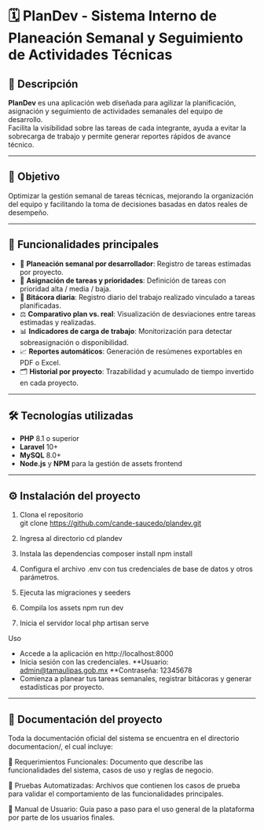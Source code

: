 # 🗓️ PlanDev - Sistema Interno de Planeación Semanal y Seguimiento de Actividades Técnicas

## 📘 Descripción  
**PlanDev** es una aplicación web diseñada para agilizar la planificación, asignación y seguimiento de actividades semanales del equipo de desarrollo.  
Facilita la visibilidad sobre las tareas de cada integrante, ayuda a evitar la sobrecarga de trabajo y permite generar reportes rápidos de avance técnico.

---

## 🎯 Objetivo  
Optimizar la gestión semanal de tareas técnicas, mejorando la organización del equipo y facilitando la toma de decisiones basadas en datos reales de desempeño.

---

## 🚀 Funcionalidades principales  
- 📅 **Planeación semanal por desarrollador**: Registro de tareas estimadas por proyecto.  
- 🔽 **Asignación de tareas y prioridades**: Definición de tareas con prioridad alta / media / baja.  
- 📝 **Bitácora diaria**: Registro diario del trabajo realizado vinculado a tareas planificadas.  
- ⚖️ **Comparativo plan vs. real**: Visualización de desviaciones entre tareas estimadas y realizadas.  
- 📊 **Indicadores de carga de trabajo**: Monitorización para detectar sobreasignación o disponibilidad.  
- 📈 **Reportes automáticos**: Generación de resúmenes exportables en PDF o Excel.  
- 🗂️ **Historial por proyecto**: Trazabilidad y acumulado de tiempo invertido en cada proyecto.

---

## 🛠️ Tecnologías utilizadas  
- **PHP** 8.1 o superior  
- **Laravel** 10+  
- **MySQL** 8.0+  
- **Node.js** y **NPM** para la gestión de assets frontend

---

## ⚙️ Instalación del proyecto

1. Clona el repositorio  
	git clone https://github.com/cande-saucedo/plandev.git
2. Ingresa al directorio
cd plandev

3. Instala las dependencias
	composer install
	npm install

4. Configura el archivo .env con tus credenciales de base de datos y otros parámetros.

5. Ejecuta las migraciones y seeders

6. Compila los assets
   npm run dev

7. Inicia el servidor local
php artisan serve

Uso
-	Accede a la aplicación en http://localhost:8000
-	Inicia sesión con las credenciales.
		**Usuario: admin@tamaulipas.gob.mx
		**Contraseña: 12345678
-	Comienza a planear tus tareas semanales, registrar bitácoras y generar estadísticas por proyecto.


---
## 📂 Documentación del proyecto

Toda la documentación oficial del sistema se encuentra en el directorio documentacion/, el cual incluye:

📄 Requerimientos Funcionales: Documento que describe las funcionalidades del sistema, casos de uso y reglas de negocio.

🧪 Pruebas Automatizadas: Archivos que contienen los casos de prueba para validar el comportamiento de las funcionalidades principales.

👤 Manual de Usuario: Guía paso a paso para el uso general de la plataforma por parte de los usuarios finales.